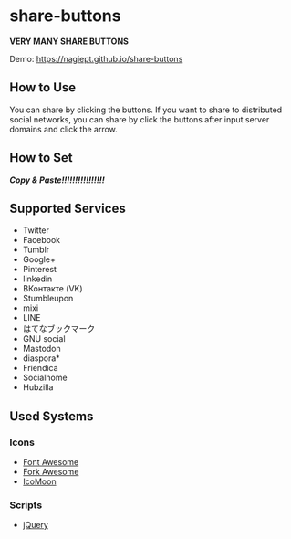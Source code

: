 # share-buttons
**VERY MANY SHARE BUTTONS**

Demo: https://nagiept.github.io/share-buttons
## How to Use
You can share by clicking the buttons.
If you want to share to distributed social networks, you can share by click the buttons after input server domains and click the arrow.
## How to Set
***Copy & Paste!!!!!!!!!!!!!!!!***
## Supported Services
* Twitter
* Facebook
* Tumblr
* Google+
* Pinterest
* linkedin
* ВКонтакте (VK)
* Stumbleupon
* mixi
* LINE
* はてなブックマーク
* GNU social
* Mastodon
* diaspora*
* Friendica
* Socialhome
* Hubzilla
## Used Systems
### Icons
* [Font Awesome](https://fontawesome.com)
* [Fork Awesome](https://forkawesome.github.io)
* [IcoMoon](https://icomoon.io)
### Scripts
* [jQuery](https://jquery.com/)
